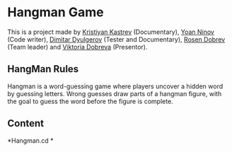 # Hangman Game

This is a project made by [Kristiyan Kastrev](https://github.com/KristiyanKastrev) (Documentary), [Yoan Ninov](https://github.com/yoyoXD9) (Code writer), [Dimitar Dyulgerov](https://github.com/USAAAAAAA) (Tester and Documentary), [Rosen Dobrev](https://github.com/RosenDobrev) (Team leader) and [Viktoria Dobreva](https://github.com/) (Presentor).

## HangMan Rules 
Hangman is a word-guessing game where players uncover a hidden word by guessing letters. Wrong guesses draw parts of a hangman figure, with the goal to guess the word before the figure is complete.

## Content
*Hangman.cd
*
